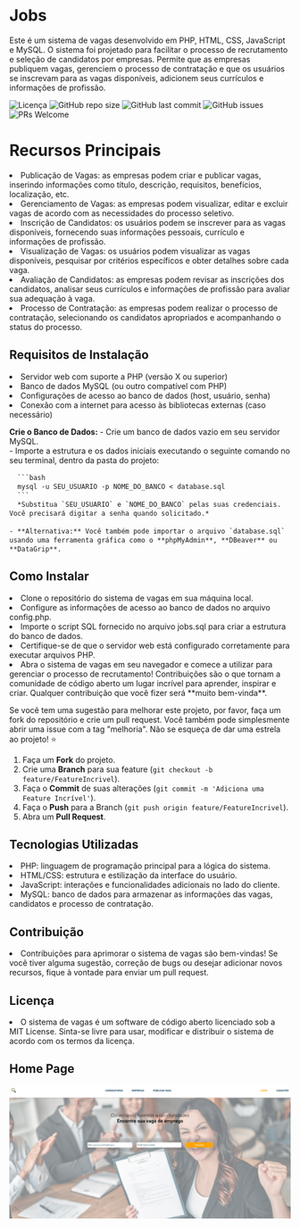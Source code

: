 # Jobs
Este é um sistema de vagas desenvolvido em PHP, HTML, CSS, JavaScript e MySQL. O sistema foi projetado para facilitar o processo de recrutamento e seleção de candidatos por empresas. Permite que as empresas publiquem vagas, gerenciem o processo de contratação e que os usuários se inscrevam para as vagas disponíveis, adicionem seus currículos e informações de profissão.

![Licença](https://img.shields.io/badge/licen%C3%A7a-MIT-blue.svg)
![GitHub repo size](https://img.shields.io/github/repo-size/felipetaua/vagasProject)
![GitHub last commit](https://img.shields.io/github/last-commit/felipetaua/vagasProject)
![GitHub issues](https://img.shields.io/github/issues/felipetaua/vagasProject)
![PRs Welcome](https://img.shields.io/badge/PRs-welcome-brightgreen.svg)
# Recursos Principais
<li>Publicação de Vagas: as empresas podem criar e publicar vagas, inserindo informações como título, descrição, requisitos, benefícios, localização, etc.
<li>Gerenciamento de Vagas: as empresas podem visualizar, editar e excluir vagas de acordo com as necessidades do processo seletivo.
<li>Inscrição de Candidatos: os usuários podem se inscrever para as vagas disponíveis, fornecendo suas informações pessoais, currículo e informações de profissão.
<li>Visualização de Vagas: os usuários podem visualizar as vagas disponíveis, pesquisar por critérios específicos e obter detalhes sobre cada vaga.
<li>Avaliação de Candidatos: as empresas podem revisar as inscrições dos candidatos, analisar seus currículos e informações de profissão para avaliar sua adequação à vaga.
<li>Processo de Contratação: as empresas podem realizar o processo de contratação, selecionando os candidatos apropriados e acompanhando o status do processo.
  <h2>Requisitos de Instalação</h2>
<li>Servidor web com suporte a PHP (versão X ou superior)
<li>Banco de dados MySQL (ou outro compatível com PHP)
<li>Configurações de acesso ao banco de dados (host, usuário, senha)
<li>Conexão com a internet para acesso às bibliotecas externas (caso necessário)

**Crie o Banco de Dados:**
    - Crie um banco de dados vazio em seu servidor MySQL.<br>
    - Importe a estrutura e os dados iniciais executando o seguinte comando no seu terminal, dentro da pasta do projeto:<br>

      ```bash
      mysql -u SEU_USUARIO -p NOME_DO_BANCO < database.sql
      ```
      *Substitua `SEU_USUARIO` e `NOME_DO_BANCO` pelas suas credenciais. Você precisará digitar a senha quando solicitado.*

    - **Alternativa:** Você também pode importar o arquivo `database.sql` usando uma ferramenta gráfica como o **phpMyAdmin**, **DBeaver** ou **DataGrip**.
  <h2>Como Instalar</h2>
<li>Clone o repositório do sistema de vagas em sua máquina local.
<li>Configure as informações de acesso ao banco de dados no arquivo config.php.
<li>Importe o script SQL fornecido no arquivo jobs.sql para criar a estrutura do banco de dados.
<li>Certifique-se de que o servidor web está configurado corretamente para executar arquivos PHP.
<li>Abra o sistema de vagas em seu navegador e comece a utilizar para gerenciar o processo de recrutamento!
Contribuições são o que tornam a comunidade de código aberto um lugar incrível para aprender, inspirar e criar. Qualquer contribuição que você fizer será **muito bem-vinda**.

Se você tem uma sugestão para melhorar este projeto, por favor, faça um fork do repositório e crie um pull request. Você também pode simplesmente abrir uma issue com a tag "melhoria". Não se esqueça de dar uma estrela ao projeto! ⭐

1.  Faça um **Fork** do projeto.
2.  Crie uma **Branch** para sua feature (`git checkout -b feature/FeatureIncrivel`).
3.  Faça o **Commit** de suas alterações (`git commit -m 'Adiciona uma Feature Incrível'`).
4.  Faça o **Push** para a Branch (`git push origin feature/FeatureIncrivel`).
5.  Abra um **Pull Request**.
  <h2>Tecnologias Utilizadas</h2>
<li>PHP: linguagem de programação principal para a lógica do sistema.
<li>HTML/CSS: estrutura e estilização da interface do usuário.
<li>JavaScript: interações e funcionalidades adicionais no lado do cliente.
<li>MySQL: banco de dados para armazenar as informações das vagas, candidatos e processo de contratação.
  <h2>Contribuição</h2>
<li>Contribuições para aprimorar o sistema de vagas são bem-vindas! Se você tiver alguma sugestão, correção de bugs ou desejar adicionar novos recursos, fique à vontade para enviar um pull request.
  <h2>Licença</h2>
<li>O sistema de vagas é um software de código aberto licenciado sob a MIT License. Sinta-se livre para usar, modificar e distribuir o sistema de acordo com os termos da licença.</li>
<h2>Home Page</h2>
<img src='./imagens/readme.png'>
